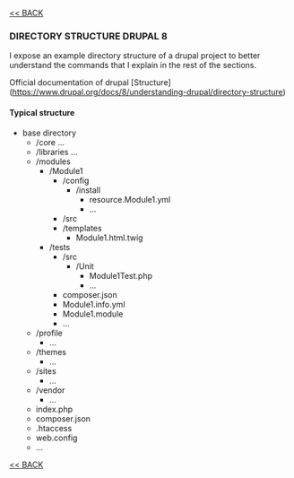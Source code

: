[<< BACK](README.md)

### DIRECTORY STRUCTURE DRUPAL 8

I expose an example directory structure of a drupal project to better understand the commands that I explain in the rest of the sections.

Official documentation of drupal [Structure] (https://www.drupal.org/docs/8/understanding-drupal/directory-structure)


#### Typical structure

* base directory
	* /core
	  ...
	* /libraries
    	  ...
	* /modules
	  - /Module1
	    - /config
	      - /install
	        - resource.Module1.yml
	        - ...			
	    - /src
	    - /templates
	      - Module1.html.twig
	  - /tests
	    - /src
	      - /Unit
	        - Module1Test.php
	        - ...           
	    - composer.json
	    - Module1.info.yml
	    - Module1.module		
	    - ...
	* /profile
	  - ...
	* /themes	
	  - ...
	* /sites
	  - ...
	* /vendor	
	  - ...
	* index.php
	* composer.json
	* .htaccess
	* web.config
	* ...



[<< BACK](README.md)
